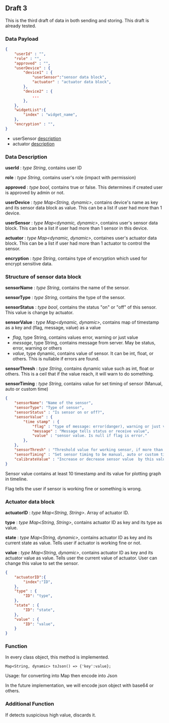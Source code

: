 ## Draft 3

This is the third draft of data in both sending and storing.
This draft is already tested.

### Data Payload

```json
{
    "userId" : "",
    "role" : "",
    "approved" : "",
    "userDevice" : {
        "device1" : {
            "userSensor":"sensor data block",
            "actuator" : "actuator data block",
        },
        "device2" : {
            ...
        },
    },
    "widgetList":{
        "index" : "widget_name",
    },
    "encryption" : "",
}
```

- userSensor [description](#structure-of-sensor-data-block)
- actuator [description](#actuator-data-block)

### Data Description

**userId** : _type String_, contains user ID

**role** : _type String_, contains user's role (impact with permission)

**approved** : _type bool_, contains true or false. This determines if created user is approved by admin or not.

**userDevice** : _type Map<String, dynamic>_, contains device's name as key and its sensor data block as value. This can be a list if user had more than 1 device.

**userSensor** : _type Map<dynamic, dynamic>_, contains user's sensor data block. This can be a list if user had more than 1 sensor in this device.

**actuator** : _type Map<dynamic, dynamic>_, containes user's actuator data block. This can be a list if user had more than 1 actuator to control the sensor.

**encryption** : _type String_, contains type of encryption which used for encrypt sensitive data.

### Structure of sensor data block

**sensorName** : _type String_, contains the name of the sensor.

**sensorType** : _type String_, contains the type of the sensor.

**sensorStatus** : _type bool_, contains the status "on" or "off" of this sensor. This value is change by actuator.

**sensorValue** : _type Map<dynamic, dynamic>_, contains map of timestamp as a key and (flag, message, value) as a value

- _flag_, type String, contains values error, warning or just value
- _message_, type String, contains message from server. May be status, error, warning or others
- _value_, type dynamic, contains value of sensor. It can be int, float, or others. This is nullable if errors are found.

**sensorThresh** : _type String_, contains dynamic value such as int, float or others. This is a ceil that if the value reach, it will warn to do something.

**sensorTiming** : _type String_, contains value for set timing of sensor (Manual, auto or custom time)

```json
{
    "sensorName": "Name of the sensor",
    "sensorType": "Type of sensor",
    "sensorStatus" : "Is sensor on or off?",
    "sensorValue" : {
        "time stamp" : {
            "flag" : "type of message: error(danger), warning or just value",
            "message" : "Message tells status or receive value",
            "value" : "sensor value. Is null if flag is error."
        },
    },
    "sensorThresh" : "Threshold value for working sensor, if more than exact value, do something",
    "sensorTiming" : "Set sensor timing to be manual, auto or custom time.",
    "calibrateValue" : "Increase or decrease sensor value  by this value.",
}
```

Sensor value contains at least 10 timestamp and its value for plotting graph in timeline.

Flag tells the user if sensor is working fine or something is wrong.

### Actuator data block

**actuatorID** : _type Map<String, String>_. Array of actuator ID.

**type** : _type Map<String, String>_, contains actuator ID as key and its type as value.

**state** : _type Map<String, dynamic>_, contains actuator ID as key and its current state as value. Tells user if actuator is working fine or not.

**value** : _type Map<String, dynamic>_, contains actuator ID as key and its actuator value as value. Tells user the current value of actuator. User can change this value to set the sensor.

```json
{
    "actuatorID":{
        "index":"ID",
    },
    "type" : {
        "ID": "type",
    },
    "state" : {
        "ID": "state",
    },
    "value" : {
        "ID": "value",
    }
}
```

### Function

In every class object, this method is implemented.

```
Map<String, dynamic> toJson() => {'key':value};
```

Usage: for converting into Map then encode into Json

In the future implementation, we will encode json object with base64 or others.

### Additional Function

If detects suspicious high value, discards it.